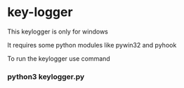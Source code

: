 # key-logger
This keylogger is only for windows

It requires some python modules like pywin32 and pyhook

To run the keylogger use command 

### python3 keylogger.py
